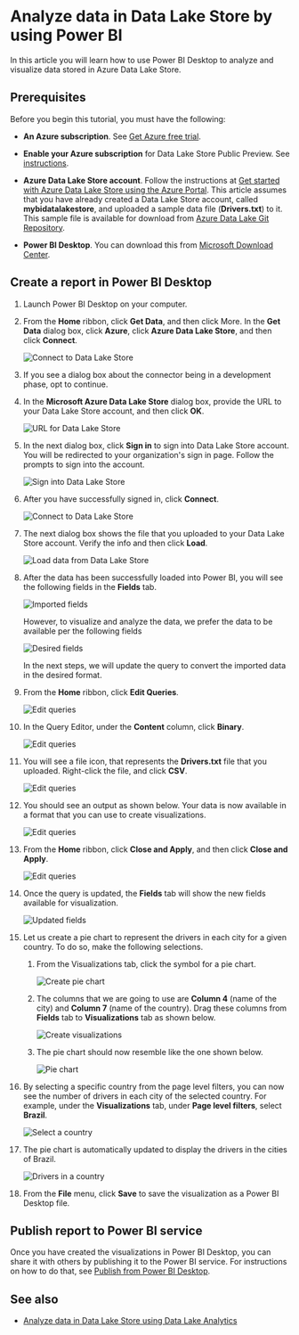 <properties
   pageTitle="Analyze data in Data Lake Store by using Power BI | Azure"
   description="Use Power BI to analyze data stored in Azure Data Lake Store"
   services="data-lake-store" 
   documentationCenter=""
   authors="nitinme"
   manager="jhubbard"
   editor="cgronlun"/>

<tags
   ms.service="data-lake-store"
   ms.devlang="na"
   ms.topic="article"
   ms.tgt_pltfrm="na"
   ms.workload="big-data"
   ms.date="07/18/2016"
   ms.author="nitinme"/>

# Analyze data in Data Lake Store by using Power BI

In this article you will learn how to use Power BI Desktop to analyze and visualize data stored in Azure Data Lake Store.

## Prerequisites

Before you begin this tutorial, you must have the following:

- **An Azure subscription**. See [Get Azure free trial](https://azure.microsoft.com/pricing/free-trial/).

- **Enable your Azure subscription** for Data Lake Store Public Preview. See [instructions](data-lake-store-get-started-portal.md#signup).

- **Azure Data Lake Store account**. Follow the instructions at [Get started with Azure Data Lake Store using the Azure Portal](data-lake-store-get-started-portal.md). This article assumes that you have already created a Data Lake Store account, called **mybidatalakestore**, and uploaded a sample data file (**Drivers.txt**) to it. This sample file is available for download from [Azure Data Lake Git Repository](https://github.com/Azure/usql/tree/master/Examples/Samples/Data/AmbulanceData/Drivers.txt).

- **Power BI Desktop**. You can download this from [Microsoft Download Center](https://www.microsoft.com/en-us/download/details.aspx?id=45331). 


## Create a report in Power BI Desktop

1. Launch Power BI Desktop on your computer.

2. From the **Home** ribbon, click **Get Data**, and then click More. In the **Get Data** dialog box, click **Azure**, click **Azure Data Lake Store**, and then click **Connect**.

	![Connect to Data Lake Store](./media/data-lake-store-power-bi/get-data-lake-store-account.png "Connect to Data Lake Store")

3. If you see a dialog box about the connector being in a development phase, opt to continue.

4. In the **Microsoft Azure Data Lake Store** dialog box, provide the URL to your Data Lake Store account, and then click **OK**.

	![URL for Data Lake Store](./media/data-lake-store-power-bi/get-data-lake-store-account-url.png "URL for Data Lake Store")

5. In the next dialog box, click **Sign in** to sign into Data Lake Store account. You will be redirected to your organization's sign in page. Follow the prompts to sign into the account.

	![Sign into Data Lake Store](./media/data-lake-store-power-bi/get-data-lake-store-account-signin.png "Sign into Data Lake Store")

6. After you have successfully signed in, click **Connect**.

	![Connect to Data Lake Store](./media/data-lake-store-power-bi/get-data-lake-store-account-connect.png "Connect to Data Lake Store")

7. The next dialog box shows the file that you uploaded to your Data Lake Store account. Verify the info and then click **Load**.

	![Load data from Data Lake Store](./media/data-lake-store-power-bi/get-data-lake-store-account-load.png "Load data from Data Lake Store")

8. After the data has been successfully loaded into Power BI, you will see the following fields in the **Fields** tab.

	![Imported fields](./media/data-lake-store-power-bi/imported-fields.png "Imported fields")

	However, to visualize and analyze the data, we prefer the data to be available per the following fields

	![Desired fields](./media/data-lake-store-power-bi/desired-fields.png "Desired fields")

	In the next steps, we will update the query to convert the imported data in the desired format.

9. From the **Home** ribbon, click **Edit Queries**.

	![Edit queries](./media/data-lake-store-power-bi/edit-queries.png "Edit queries")

10. In the Query Editor, under the **Content** column, click **Binary**.

	![Edit queries](./media/data-lake-store-power-bi/convert-query1.png "Edit queries")

11. You will see a file icon, that represents the **Drivers.txt** file that you uploaded. Right-click the file, and click **CSV**.	

	![Edit queries](./media/data-lake-store-power-bi/convert-query2.png "Edit queries")

12. You should see an output as shown below. Your data is now available in a format that you can use to create visualizations.

	![Edit queries](./media/data-lake-store-power-bi/convert-query3.png "Edit queries")

13. From the **Home** ribbon, click **Close and Apply**, and then click **Close and Apply**.

	![Edit queries](./media/data-lake-store-power-bi/load-edited-query.png "Edit queries")

14. Once the query is updated, the **Fields** tab will show the new fields available for visualization.

	![Updated fields](./media/data-lake-store-power-bi/updated-query-fields.png "Updated fields")

15. Let us create a pie chart to represent the drivers in each city for a given country. To do so, make the following selections.

	1. From the Visualizations tab, click the symbol for a pie chart.

		![Create pie chart](./media/data-lake-store-power-bi/create-pie-chart.png "Create pie chart")

	2. The columns that we are going to use are **Column 4** (name of the city) and **Column 7** (name of the country). Drag these columns from **Fields** tab to **Visualizations** tab as shown below.

		![Create visualizations](./media/data-lake-store-power-bi/create-visualizations.png "Create visualizations")

	3. The pie chart should now resemble like the one shown below.

		![Pie chart](./media/data-lake-store-power-bi/pie-chart.png "Create visualizations")

16. By selecting a specific country from the page level filters, you can now see the number of drivers in each city of the selected country. For example, under the **Visualizations** tab, under **Page level filters**, select **Brazil**.

	![Select a country](./media/data-lake-store-power-bi/select-country.png "Select a country")

17. The pie chart is automatically updated to display the drivers in the cities of Brazil.

	![Drivers in a country](./media/data-lake-store-power-bi/driver-per-country.png "Drivers per country")

18. From the **File** menu, click **Save** to save the visualization as a Power BI Desktop file.

## Publish report to Power BI service

Once you have created the visualizations in Power BI Desktop, you can share it with others by publishing it to the Power BI service. For instructions on how to do that, see [Publish from Power BI Desktop](https://powerbi.microsoft.com/documentation/powerbi-desktop-upload-desktop-files/).

## See also

* [Analyze data in Data Lake Store using Data Lake Analytics](../data-lake-analytics/data-lake-analytics-get-started-portal.md)
